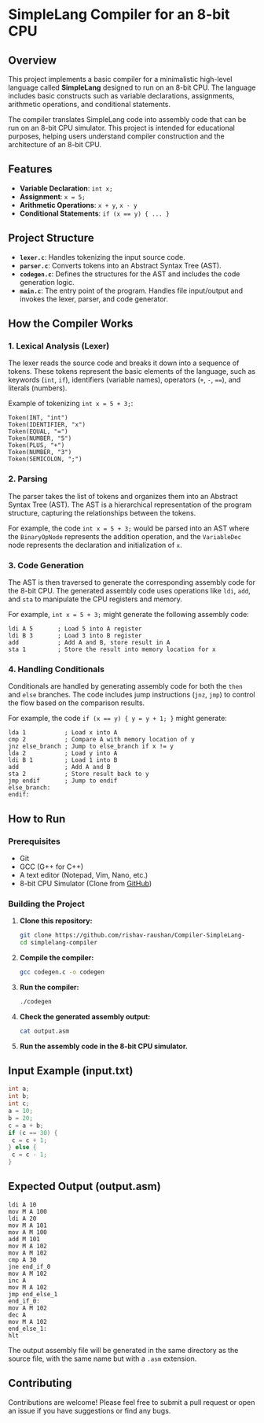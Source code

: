 

# SimpleLang Compiler for an 8-bit CPU

## Overview

This project implements a basic compiler for a minimalistic high-level language called **SimpleLang** designed to run on an 8-bit CPU. The language includes basic constructs such as variable declarations, assignments, arithmetic operations, and conditional statements.

The compiler translates SimpleLang code into assembly code that can be run on an 8-bit CPU simulator. This project is intended for educational purposes, helping users understand compiler construction and the architecture of an 8-bit CPU.

## Features

- **Variable Declaration**: `int x;`
- **Assignment**: `x = 5;`
- **Arithmetic Operations**: `x + y`, `x - y`
- **Conditional Statements**: `if (x == y) { ... }`

## Project Structure

- **`lexer.c`**: Handles tokenizing the input source code.
- **`parser.c`**: Converts tokens into an Abstract Syntax Tree (AST).
- **`codegen.c`**: Defines the structures for the AST and includes the code generation logic.
- **`main.c`**: The entry point of the program. Handles file input/output and invokes the lexer, parser, and code generator.

## How the Compiler Works

### 1. Lexical Analysis (Lexer)

The lexer reads the source code and breaks it down into a sequence of tokens. These tokens represent the basic elements of the language, such as keywords (`int`, `if`), identifiers (variable names), operators (`+`, `-`, `==`), and literals (numbers).

Example of tokenizing `int x = 5 + 3;`:

```
Token(INT, "int")
Token(IDENTIFIER, "x")
Token(EQUAL, "=")
Token(NUMBER, "5")
Token(PLUS, "+")
Token(NUMBER, "3")
Token(SEMICOLON, ";")
```

### 2. Parsing

The parser takes the list of tokens and organizes them into an Abstract Syntax Tree (AST). The AST is a hierarchical representation of the program structure, capturing the relationships between the tokens.

For example, the code `int x = 5 + 3;` would be parsed into an AST where the `BinaryOpNode` represents the addition operation, and the `VariableDec` node represents the declaration and initialization of `x`.

### 3. Code Generation

The AST is then traversed to generate the corresponding assembly code for the 8-bit CPU. The generated assembly code uses operations like `ldi`, `add`, and `sta` to manipulate the CPU registers and memory.

For example, `int x = 5 + 3;` might generate the following assembly code:

```assembly
ldi A 5       ; Load 5 into A register
ldi B 3       ; Load 3 into B register
add           ; Add A and B, store result in A
sta 1         ; Store the result into memory location for x
```

### 4. Handling Conditionals

Conditionals are handled by generating assembly code for both the `then` and `else` branches. The code includes jump instructions (`jnz`, `jmp`) to control the flow based on the comparison results.

For example, the code `if (x == y) { y = y + 1; }` might generate:

```assembly
lda 1           ; Load x into A
cmp 2           ; Compare A with memory location of y
jnz else_branch ; Jump to else_branch if x != y
lda 2           ; Load y into A
ldi B 1         ; Load 1 into B
add             ; Add A and B
sta 2           ; Store result back to y
jmp endif       ; Jump to endif
else_branch:
endif:
```

## How to Run

### Prerequisites

- Git
- GCC (G++ for C++)
- A text editor (Notepad, Vim, Nano, etc.)
- 8-bit CPU Simulator (Clone from [GitHub](https://github.com/lightcode/8bit-computer))


### Building the Project

1. **Clone this repository:**
   ```sh
   git clone https://github.com/rishav-raushan/Compiler-SimpleLang-
   cd simplelang-compiler
   ```
2. **Compile the compiler:**
   ```sh
   gcc codegen.c -o codegen
   ```
3. **Run the compiler:**
   ```sh
   ./codegen
   ```
4. **Check the generated assembly output:**
   ```sh
   cat output.asm
   ```
5. **Run the assembly code in the 8-bit CPU simulator.**

## Input Example (input.txt)
```c
int a;
int b;
int c;
a = 10;
b = 20;
c = a + b;
if (c == 30) {
 c = c + 1;
} else {
 c = c - 1;
}
```

## Expected Output (output.asm)
```assembly
ldi A 10
mov M A 100
ldi A 20
mov M A 101
mov A M 100
add M 101
mov M A 102
mov A M 102
cmp A 30
jne end_if_0
mov A M 102
inc A
mov M A 102
jmp end_else_1
end_if_0:
mov A M 102
dec A
mov M A 102
end_else_1:
hlt
```

The output assembly file will be generated in the same directory as the source file, with the same name but with a `.asm` extension.

## Contributing

Contributions are welcome! Please feel free to submit a pull request or open an issue if you have suggestions or find any bugs.
